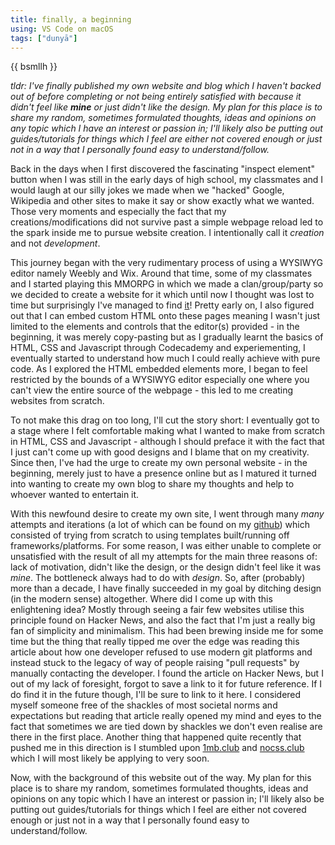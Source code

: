 ```yaml
---
title: finally, a beginning
using: VS Code on macOS
tags: ["dunyā"]
---
```


{{ bsmllh }}

_tldr: I've finally published my own website and blog which I haven't backed out of before completing or not being entirely satisfied with because it didn't feel like **mine** or just didn't like the design. My plan for this place is to share my random, sometimes formulated thoughts, ideas and opinions on any topic which I have an interest or passion in; I'll likely also be putting out guides/tutorials for things which I feel are either not covered enough or just not in a way that I personally found easy to understand/follow._

Back in the days when I first discovered the fascinating "inspect element" button when I was still in the early days of high school, my classmates and I would laugh at our silly jokes we made when we "hacked" Google, Wikipedia and other sites to make it say or show exactly what we wanted. Those very moments and especially the fact that my creations/modifications did not survive past a simple webpage reload led to the spark inside me to pursue website creation. I intentionally call it _creation_ and not _development_.

This journey began with the very rudimentary process of using a WYSIWYG editor namely Weebly and Wix. Around that time, some of my classmates and I started playing this MMORPG in which we made a clan/group/party so we decided to create a website for it which until now I thought was lost to time but surprisingly I've managed to find <a href="https://oncothelegion.weebly.com" target="_blank">it</a>! Pretty early on, I also figured out that I can embed custom HTML onto these pages meaning I wasn't just limited to the elements and controls that the editor(s) provided - in the beginning, it was merely copy-pasting but as I gradually learnt the basics of HTML, CSS and Javascript through Codecademy and experiementing, I eventually started to understand how much I could really achieve with pure code. As I explored the HTML embedded elements more, I began to feel restricted by the bounds of a WYSIWYG editor especially one where you can't view the entire source of the webpage - this led to me creating websites from scratch.

To not make this drag on too long, I'll cut the story short: I eventually got to a stage where I felt comfortable making what I wanted to make from scratch in HTML, CSS and Javascript - although I should preface it with the fact that I just can't come up with good designs and I blame that on my creativity. Since then, I've had the urge to create my own personal website - in the beginning, merely just to have a presence online but as I matured it turned into wanting to create my own blog to share my thoughts and help to whoever wanted to entertain it.

With this newfound desire to create my own site, I went through many _many_ attempts and iterations (a lot of which can be found on my <a href="https://github.com/zaoom" target="_blank">github</a>) which consisted of trying from scratch to using templates built/running off frameworks/platforms. For some reason, I was either unable to complete or unsatisfied with the result of all my attempts for the main three reasons of: lack of motivation, didn't like the design, or the design didn't feel like it was _mine_. The bottleneck always had to do with _design_. So, after (probably) more than a decade, I have finally succeeded in my goal by ditching design (in the modern sense) altogether. Where did I come up with this enlightening idea? Mostly through seeing a fair few websites utilise this principle found on Hacker News, and also the fact that I'm just a really big fan of simplicity and minimalism. This had been brewing inside me for some time but the thing that really tipped me over the edge was reading this article about how one developer refused to use modern git platforms and instead stuck to the legacy of way of people raising "pull requests" by manually contacting the developer. I found the article on Hacker News, but I out of my lack of foresight, forgot to save a link to it for future reference. If I do find it in the future though, I'll be sure to link to it here. I considered myself someone free of the shackles of most societal norms and expectations but reading that article really opened my mind and eyes to the fact that sometimes we are tied down by shackles we don't even realise are there in the first place. Another thing that happened quite recently that pushed me in this direction is I stumbled upon <a href="https://1mb.club" target="_blank">1mb.club</a> and <a href="https://nocss.club" target="_blank">nocss.club</a> which I will most likely be applying to very soon.

Now, with the background of this website out of the way. My plan for this place is to share my random, sometimes formulated thoughts, ideas and opinions on any topic which I have an interest or passion in; I'll likely also be putting out guides/tutorials for things which I feel are either not covered enough or just not in a way that I personally found easy to understand/follow.